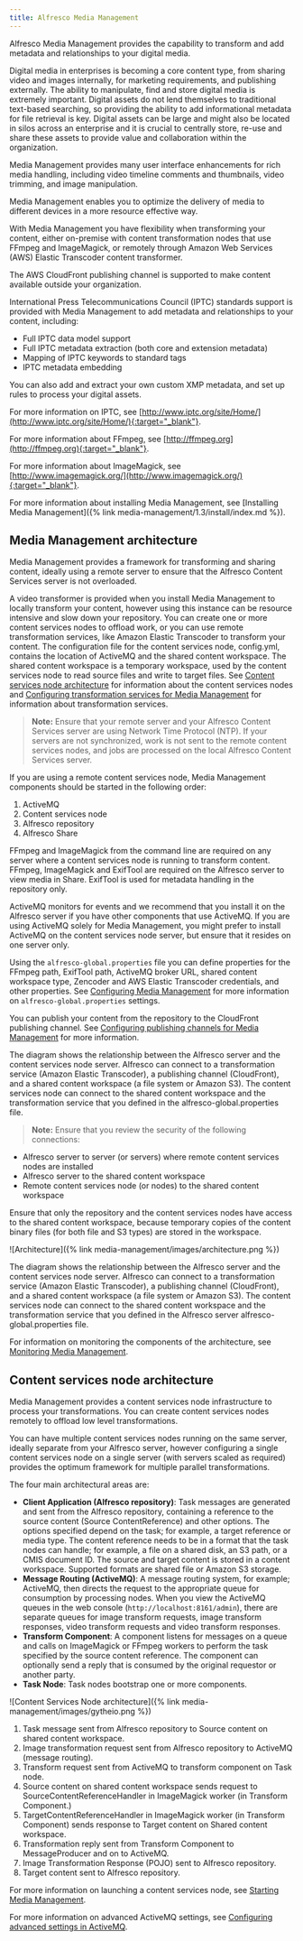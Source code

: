 ```yaml
---
title: Alfresco Media Management
---
```


Alfresco Media Management provides the capability to transform and add metadata and relationships to your digital media.

Digital media in enterprises is becoming a core content type, from sharing video and images internally, for marketing requirements, and publishing externally. The ability to manipulate, find and store digital media is extremely important. Digital assets do not lend themselves to traditional text-based searching, so providing the ability to add informational metadata for file retrieval is key. Digital assets can be large and might also be located in silos across an enterprise and it is crucial to centrally store, re-use and share these assets to provide value and collaboration within the organization.

Media Management provides many user interface enhancements for rich media handling, including video timeline comments and thumbnails, video trimming, and image manipulation.

Media Management enables you to optimize the delivery of media to different devices in a more resource effective way.

With Media Management you have flexibility when transforming your content, either on-premise with content transformation nodes that use FFmpeg and ImageMagick, or remotely through Amazon Web Services (AWS) Elastic Transcoder content transformer.

The AWS CloudFront publishing channel is supported to make content available outside your organization.

International Press Telecommunications Council (IPTC) standards support is provided with Media Management to add metadata and relationships to your content, including:

* Full IPTC data model support
* Full IPTC metadata extraction (both core and extension metadata)
* Mapping of IPTC keywords to standard tags
* IPTC metadata embedding

You can also add and extract your own custom XMP metadata, and set up rules to process your digital assets.

For more information on IPTC, see [http://www.iptc.org/site/Home/](http://www.iptc.org/site/Home/){:target="_blank"}.

For more information about FFmpeg, see [http://ffmpeg.org](http://ffmpeg.org){:target="_blank"}.

For more information about ImageMagick, see [http://www.imagemagick.org/](http://www.imagemagick.org/){:target="_blank"}.

For more information about installing Media Management, see [Installing Media Management]({% link media-management/1.3/install/index.md %}).

## Media Management architecture

Media Management provides a framework for transforming and sharing content, ideally using a remote server to ensure that the Alfresco Content Services server is not overloaded.

A video transformer is provided when you install Media Management to locally transform your content, however using this instance can be resource intensive and slow down your repository. You can create one or more content services nodes to offload work, or you can use remote transformation services, like Amazon Elastic Transcoder to transform your content. The configuration file for the content services node, config.yml, contains the location of ActiveMQ and the shared content workspace. The shared content workspace is a temporary workspace, used by the content services node to read source files and write to target files. See [Content services node architecture](LINK) for information about the content services nodes and [Configuring transformation services for Media Management](LINK) for information about transformation services.

> **Note:** Ensure that your remote server and your Alfresco Content Services server are using Network Time Protocol (NTP). If your servers are not synchronized, work is not sent to the remote content services nodes, and jobs are processed on the local Alfresco Content Services server.

If you are using a remote content services node, Media Management components should be started in the following order:

1. ActiveMQ
2. Content services node
3. Alfresco repository
4. Alfresco Share

FFmpeg and ImageMagick from the command line are required on any server where a content services node is running to transform content. FFmpeg, ImageMagick and ExifTool are required on the Alfresco server to view media in Share. ExifTool is used for metadata handling in the repository only.

ActiveMQ monitors for events and we recommend that you install it on the Alfresco server if you have other components that use ActiveMQ. If you are using ActiveMQ solely for Media Management, you might prefer to install ActiveMQ on the content services node server, but ensure that it resides on one server only.

Using the `alfresco-global.properties` file you can define properties for the FFmpeg path, ExifTool path, ActiveMQ broker URL, shared content workspace type, Zencoder and AWS Elastic Transcoder credentials, and other properties. See [Configuring Media Management](LINK) for more information on `alfresco-global.properties` settings.

You can publish your content from the repository to the CloudFront publishing channel. See [Configuring publishing channels for Media Management](LINK) for more information.

The diagram shows the relationship between the Alfresco server and the content services node server. Alfresco can connect to a transformation service (Amazon Elastic Transcoder), a publishing channel (CloudFront), and a shared content workspace (a file system or Amazon S3). The content services node can connect to the shared content workspace and the transformation service that you defined in the alfresco-global.properties file.

> **Note:** Ensure that you review the security of the following connections:

* Alfresco server to server (or servers) where remote content services nodes are installed
* Alfresco server to the shared content workspace
* Remote content services node (or nodes) to the shared content workspace

Ensure that only the repository and the content services nodes have access to the shared content workspace, because temporary copies of the content binary files (for both file and S3 types) are stored in the workspace.

![Architecture]({% link media-management/images/architecture.png %})

The diagram shows the relationship between the Alfresco server and the content services node server. Alfresco can connect to a transformation service (Amazon Elastic Transcoder), a publishing channel (CloudFront), and a shared content workspace (a file system or Amazon S3). The content services node can connect to the shared content workspace and the transformation service that you defined in the Alfresco server alfresco-global.properties file.

For information on monitoring the components of the architecture, see [Monitoring Media Management](LINK).

## Content services node architecture

Media Management provides a content services node infrastructure to process your transformations. You can create content services nodes remotely to offload low level transformations.

You can have multiple content services nodes running on the same server, ideally separate from your Alfresco server, however configuring a single content services node on a single server (with servers scaled as required) provides the optimum framework for multiple parallel transformations.

The four main architectural areas are:

* **Client Application (Alfresco repository)**: Task messages are generated and sent from the Alfresco repository, containing a reference to the source content (Source ContentReference) and other options. The options specified depend on the task; for example, a target reference or media type. The content reference needs to be in a format that the task nodes can handle; for example, a file on a shared disk, an S3 path, or a CMIS document ID. The source and target content is stored in a content workspace. Supported formats are shared file or Amazon S3 storage.
* **Message Routing (ActiveMQ)**: A message routing system, for example; ActiveMQ, then directs the request to the appropriate queue for consumption by processing nodes. When you view the ActiveMQ queues in the web console (`http://localhost:8161/admin`), there are separate queues for image transform requests, image transform responses, video transform requests and video transform responses.
* **Transform Component**: A component listens for messages on a queue and calls on ImageMagick or FFmpeg workers to perform the task specified by the source content reference. The component can optionally send a reply that is consumed by the original requestor or another party.
* **Task Node**: Task nodes bootstrap one or more components.

![Content Services Node architecture]({% link media-management/images/gytheio.png %})

1. Task message sent from Alfresco repository to Source content on shared content workspace.
2. Image transformation request sent from Alfresco repository to ActiveMQ (message routing).
3. Transform request sent from ActiveMQ to transform component on Task node.
4. Source content on shared content workspace sends request to SourceContentReferenceHandler in ImageMagick worker (in Transform Component.)
5. TargetContentReferenceHandler in ImageMagick worker (in Transform Component) sends response to Target content on Shared content workspace.
6. Transformation reply sent from Transform Component to MessageProducer and on to ActiveMQ.
7. Image Transformation Response (POJO) sent to Alfresco repository.
8. Target content sent to Alfresco repository.

For more information on launching a content services node, see [Starting Media Management](LINK).

For more information on advanced ActiveMQ settings, see [Configuring advanced settings in ActiveMQ](LINK).
